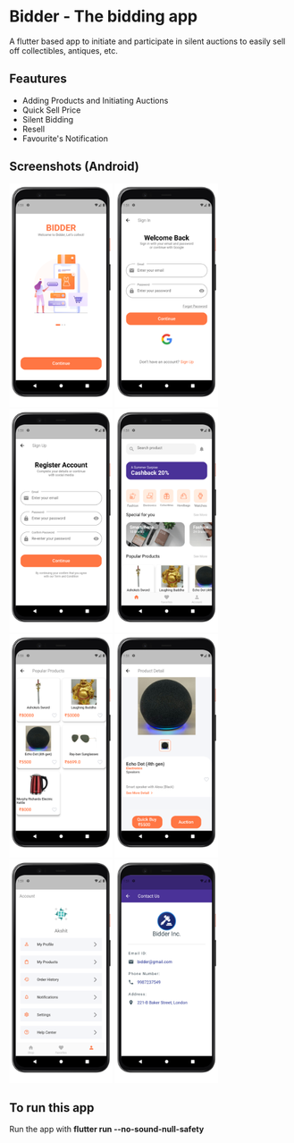 # Bidder - The bidding app

A flutter based app to initiate and participate in silent auctions to easily sell off collectibles, antiques, etc.

## Feautures

* Adding Products and Initiating Auctions
* Quick Sell Price
* Silent Bidding
* Resell
* Favourite's Notification

## Screenshots (Android)
<img src="assets/screenshots/s1.png" height=400em> <img src="assets/screenshots/s2.png" height=400em>
<img src="assets/screenshots/s3.png" height=400em> <img src="assets/screenshots/s4.png" height=400em>
<img src="assets/screenshots/s5.png" height=400em> <img src="assets/screenshots/s6.png" height=400em>
<img src="assets/screenshots/s7.png" height=400em> <img src="assets/screenshots/s8.png" height=400em>

## To run this app

Run the app with <b>flutter run --no-sound-null-safety</b>